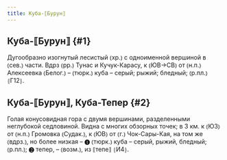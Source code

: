 ```yaml
---
title: Куба-⟦Бурун⟧
---
```

## Куба-⟦Бурун⟧ {#1}

Дугообразно изогнутый лесистый ⦅хр.⦆ с одноименной вершиной в ⦅сев.⦆ части. Вдрз ⦅рр.⦆ Тунас и Кучук-Карасу, к ⦅ЮВ→СВ⦆ от ⦅н.п.⦆ Алексеевка ⦅Белог.⦆ – ⦅тюрк.⦆ куба – серый; рыжий; бледный; ⦅р.пл.⦆ ⦃Г12⦄.

## Куба-⟦Бурун⟧, Куба-Тепер {#2}

Голая конусовидная гора с двумя вершинами, разделенными неглубокой седловиной. Видна с многих обзорных точек; в 3 км. к ⦅ЮЗ⦆ от ⦅н.п.⦆ Громовка ⦅Судак.⦆, к ⦅ЮВ⦆ от ⦅г.⦆ Чок-Сары-Кая, на том же ⦅вдрз.⦆, но более низкая – ❶ ⦅тюрк.⦆ куба – серый, рыжий, бледный; ⦅р.пл.⦆; ❷ тепер, – ⦅возм.⦆, из ⟦тепе⟧ ⦃И4⦄.

